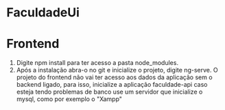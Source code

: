 # FaculdadeUi

# Frontend
1. Digite npm install para ter acesso a pasta node_modules.
2. Após a instalação abra-o no git e inicialize o projeto, digite ng-serve.
O projeto do frontend não vai ter acesso aos dados da aplicação sem o backend ligado, para isso, inicialize a aplicação faculdade-api
caso esteja tendo problemas de banco use um servidor que inicialize o mysql, como por exemplo o "Xampp"
